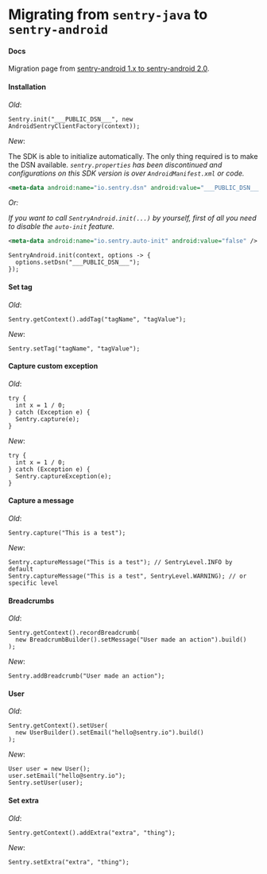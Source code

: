 # Migrating from `sentry-java` to `sentry-android`

#### Docs

Migration page from [sentry-android 1.x to sentry-android 2.0](https://docs.sentry.io/platforms/android/migrate).

#### Installation

_Old_:

```
Sentry.init("___PUBLIC_DSN___", new AndroidSentryClientFactory(context));
```

_New_:

The SDK is able to initialize automatically. The only thing required is to make the DSN available.
*`sentry.properties` has been discontinued and configurations on this SDK version is over `AndroidManifest.xml` or code.*

```xml
<meta-data android:name="io.sentry.dsn" android:value="___PUBLIC_DSN___" />
```
_Or:_

*If you want to call `SentryAndroid.init(...)` by yourself, first of all you need to disable the `auto-init` feature.*

```xml
<meta-data android:name="io.sentry.auto-init" android:value="false" />
```

```
SentryAndroid.init(context, options -> {
  options.setDsn("___PUBLIC_DSN___");    
});
```

#### Set tag

_Old_:

```
Sentry.getContext().addTag("tagName", "tagValue");
```

_New_:

```
Sentry.setTag("tagName", "tagValue");
```

#### Capture custom exception

_Old_:

```
try {
  int x = 1 / 0;
} catch (Exception e) {
  Sentry.capture(e);
}
```

_New_:

```
try {
  int x = 1 / 0;
} catch (Exception e) {
  Sentry.captureException(e);
}
```

#### Capture a message

_Old_:

```
Sentry.capture("This is a test");
```

_New_:

```
Sentry.captureMessage("This is a test"); // SentryLevel.INFO by default
Sentry.captureMessage("This is a test", SentryLevel.WARNING); // or specific level
```

#### Breadcrumbs

_Old_:

```
Sentry.getContext().recordBreadcrumb(
  new BreadcrumbBuilder().setMessage("User made an action").build()
);
```

_New_:

```
Sentry.addBreadcrumb("User made an action");
```

#### User

_Old_:

```
Sentry.getContext().setUser(
  new UserBuilder().setEmail("hello@sentry.io").build()
);
```

_New_:

```
User user = new User();
user.setEmail("hello@sentry.io");
Sentry.setUser(user);
```

#### Set extra

_Old_:

```
Sentry.getContext().addExtra("extra", "thing");
```

_New_:

```
Sentry.setExtra("extra", "thing");
```
